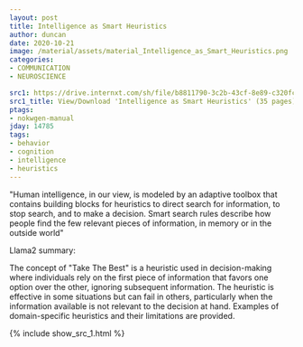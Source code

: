 ```yaml
---
layout: post
title: Intelligence as Smart Heuristics
author: duncan
date: 2020-10-21
image: /material/assets/material_Intelligence_as_Smart_Heuristics.png
categories:
- COMMUNICATION
- NEUROSCIENCE

src1: https://drive.internxt.com/sh/file/b8811790-3c2b-43cf-8e89-c320fc8195cb/e2b80bb7ffea1b8c663d7a7cca7997a8ad76883a8f65e7b332b8b08c842f941f
src1_title: View/Download 'Intelligence as Smart Heuristics' (35 pages)
ptags:
- nokwgen-manual
jday: 14785
tags:
- behavior
- cognition
- intelligence
- heuristics
---
```


"Human intelligence, in our view, is modeled by an adaptive toolbox that contains building blocks for heuristics to direct search for information, to stop search, and to make a decision. Smart search rules describe how people find the few relevant pieces of information, in memory or in the outside world"

<!--more-->

Llama2 summary:

The concept of "Take The Best" is a heuristic used in decision-making where individuals rely on the first piece of information that favors one option over the other, ignoring subsequent information. The heuristic is effective in some situations but can fail in others, particularly when the information available is not relevant to the decision at hand. Examples of domain-specific heuristics and their limitations are provided.



{% include show_src_1.html %}

